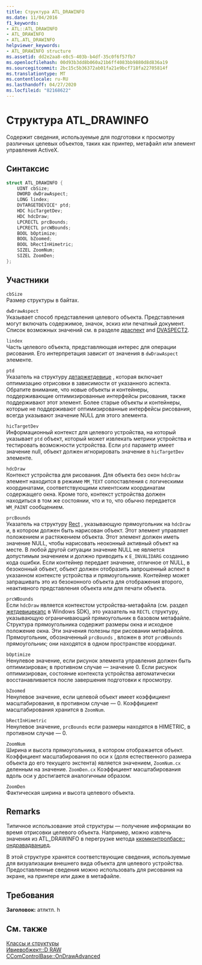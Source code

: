```yaml
---
title: Структура ATL_DRAWINFO
ms.date: 11/04/2016
f1_keywords:
- ATL::ATL_DRAWINFO
- ATL_DRAWINFO
- ATL.ATL_DRAWINFO
helpviewer_keywords:
- ATL_DRAWINFO structure
ms.assetid: dd2e2aa8-e8c5-403b-b4df-35c0f6f57fb7
ms.openlocfilehash: 00d93b3dd8b060a21b6ff4083bb9880d8d836a19
ms.sourcegitcommit: 2bc15c5b36372ab01fa21e9bcf718fa22705814f
ms.translationtype: MT
ms.contentlocale: ru-RU
ms.lasthandoff: 04/27/2020
ms.locfileid: "82168622"
---
```

# <a name="atl_drawinfo-structure"></a>Структура ATL_DRAWINFO

Содержит сведения, используемые для подготовки к просмотру различных целевых объектов, таких как принтер, метафайл или элемент управления ActiveX.

## <a name="syntax"></a>Синтаксис

```cpp
struct ATL_DRAWINFO {
    UINT cbSize;
    DWORD dwDrawAspect;
    LONG lindex;
    DVTARGETDEVICE* ptd;
    HDC hicTargetDev;
    HDC hdcDraw;
    LPCRECTL prcBounds;
    LPCRECTL prcWBounds;
    BOOL bOptimize;
    BOOL bZoomed;
    BOOL bRectInHimetric;
    SIZEL ZoomNum;
    SIZEL ZoomDen;
};
```

## <a name="members"></a>Участники

`cbSize`<br/>
Размер структуры в байтах.

`dwDrawAspect`<br/>
Указывает способ представления целевого объекта. Представления могут включать содержимое, значок, эскиз или печатный документ. Список возможных значений см. в разделе [дваспект](/windows/win32/api/wtypes/ne-wtypes-dvaspect) and [DVASPECT2](/windows/win32/api/ocidl/ne-ocidl-dvaspect2).

`lindex`<br/>
Часть целевого объекта, представляющая интерес для операции рисования. Его интерпретация зависит от значения в `dwDrawAspect` элементе.

`ptd`<br/>
Указатель на структуру [двтаржетдевице](/windows/win32/api/objidl/ns-objidl-dvtargetdevice) , которая включает оптимизацию отрисовки в зависимости от указанного аспекта. Обратите внимание, что новые объекты и контейнеры, поддерживающие оптимизированные интерфейсы рисования, также поддерживают этот элемент. Более старые объекты и контейнеры, которые не поддерживают оптимизированные интерфейсы рисования, всегда указывают значение NULL для этого элемента.

`hicTargetDev`<br/>
Информационный контекст для целевого устройства, на который указывает `ptd` объект, который может извлекать метрики устройства и тестировать возможности устройства. Если `ptd` параметр имеет значение null, объект должен игнорировать значение в `hicTargetDev` элементе.

`hdcDraw`<br/>
Контекст устройства для рисования. Для объекта без окон `hdcDraw` элемент находится в режиме `MM_TEXT` сопоставления с логическими координатами, соответствующими клиентским координатам содержащего окна. Кроме того, контекст устройства должен находиться в том же состоянии, что и то, что обычно передается `WM_PAINT` сообщением.

`prcBounds`<br/>
Указатель на структуру [Rect](/windows/win32/api/windef/ns-windef-rectl) , указывающую прямоугольник на `hdcDraw` и, в котором должен быть нарисован объект. Этот элемент управляет положением и растяжением объекта. Этот элемент должен иметь значение NULL, чтобы нарисовать неоконный активный объект на месте. В любой другой ситуации значение NULL не является допустимым значением и должно приводить к `E_INVALIDARG` созданию кода ошибки. Если контейнер передает значение, отличное от NULL, в безоконный объект, объект должен отобразить запрошенный аспект в указанном контексте устройства и прямоугольнике. Контейнер может запрашивать это из безоконного объекта для отображения второго, неактивного представления объекта или для печати объекта.

`prcWBounds`<br/>
Если `hdcDraw` является контекстом устройства-метафайла (см. раздел [жетдевицекапс](/windows/win32/api/wingdi/nf-wingdi-getdevicecaps) в Windows SDK), это указатель на `RECTL` структуру, указывающую ограничивающий прямоугольник в базовом метафайле. Структура прямоугольника содержит размеры окна и исходное положение окна. Эти значения полезны при рисовании метафайлов. Прямоугольник, обозначенный `prcBounds` , вложен в этот `prcWBounds` прямоугольник; они находятся в одном пространстве координат.

`bOptimize`<br/>
Ненулевое значение, если рисунок элемента управления должен быть оптимизирован; в противном случае — значение 0. Если рисунок оптимизирован, состояние контекста устройства автоматически восстанавливается после завершения подготовки к просмотру.

`bZoomed`<br/>
Ненулевое значение, если целевой объект имеет коэффициент масштабирования, в противном случае — 0. Коэффициент масштабирования хранится в `ZoomNum`.

`bRectInHimetric`<br/>
Ненулевое значение, `prcBounds` если размеры находятся в HIMETRIC, в противном случае — 0.

`ZoomNum`<br/>
Ширина и высота прямоугольника, в котором отображается объект. Коэффициент масштабирования по оси x (доля естественного размера объекта до его текущего экстента) является значением, `ZoomNum.cx` деленным на значение. `ZoomDen.cx` Коэффициент масштабирования вдоль оси y достигается аналогичным образом.

`ZoomDen`<br/>
Фактическая ширина и высота целевого объекта.

## <a name="remarks"></a>Remarks

Типичное использование этой структуры — получение информации во время отрисовки целевого объекта. Например, можно извлечь значения из ATL_DRAWINFO в перегрузке метода [ккомконтролбасе:: ондравадванцед](ccomcontrolbase-class.md#ondrawadvanced).

В этой структуре хранятся соответствующие сведения, используемые для визуализации внешнего вида объекта для целевого устройства. Предоставленные сведения можно использовать для рисования на экране, на принтере или даже в метафайле.

## <a name="requirements"></a>Требования

**Заголовок:** атлктл. h

## <a name="see-also"></a>См. также

[Классы и структуры](../../atl/reference/atl-classes.md)<br/>
[Ивиевобжект::D RAW](/windows/win32/api/oleidl/nf-oleidl-iviewobject-draw)<br/>
[CComControlBase::OnDrawAdvanced](../../atl/reference/ccomcontrolbase-class.md#ondrawadvanced)
